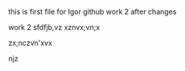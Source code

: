 this is first file for Igor github work 2 after changes

work 2
sfdfjb,vz
xznvx;vn;x


zx;nczvn'xvx

njz
